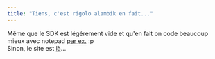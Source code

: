 ```yaml
---
title: "Tiens, c'est rigolo alambik en fait..."
---
```


Même que le SDK est légérement vide et qu'en fait on code beaucoup mieux avec
notepad [par ex.](/alambik.html) :p  
Sinon, le site est [là](http://www.alambik.com)...

